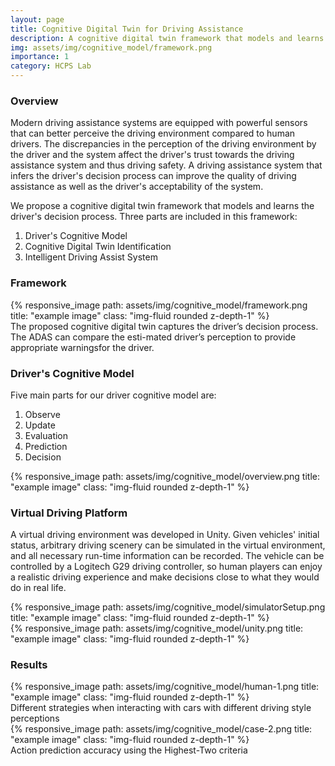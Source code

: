 ```yaml
---
layout: page
title: Cognitive Digital Twin for Driving Assistance
description: A cognitive digital twin framework that models and learns the driver’s decision process. Advised by Prof. <a href="https://faculty.sist.shanghaitech.edu.cn/faculty/jiangzhh/">Zhihao Jiang</a> and Prof. <a href="https://yashpant.github.io/">Yash Vardhan Pant</a>. Relative paper has been submitted to ICCPS 2022.
img: assets/img/cognitive_model/framework.png
importance: 1
category: HCPS Lab
---
```


### Overview

Modern driving assistance systems are equipped with powerful sensors that can better perceive the driving environment compared to human drivers. The discrepancies in the perception of the driving environment by the driver and the system affect the driver's trust towards the driving assistance system and thus driving safety. A driving assistance system that infers the driver's decision process can improve the quality of driving assistance as well as the driver's acceptability of the system.

We propose a cognitive digital twin framework that models and learns the driver's decision process. Three parts are included in this framework: 

1. Driver's Cognitive Model
2. Cognitive Digital Twin Identification
3. Intelligent Driving Assist System



### Framework

<div class="row">
    <div class="col-sm mt-3 mt-md-0">
    <div class="col-sm mt-3 mt-md-0">
        {% responsive_image path: assets/img/cognitive_model/framework.png title: "example image" class: "img-fluid rounded z-depth-1" %}
    </div>
    <div class="col-sm mt-3 mt-md-0">
</div>
<div class="caption">
    The proposed cognitive digital twin captures the driver’s decision process. The ADAS can compare the esti-mated driver’s perception to provide appropriate warningsfor the driver.
</div>


### Driver's Cognitive Model


Five main parts for our driver cognitive model are:

1. Observe
2. Update
3. Evaluation
4. Prediction
5. Decision

<div class="row">
    <div class="col-sm mt-3 mt-md-0">
        {% responsive_image path: assets/img/cognitive_model/overview.png title: "example image" class: "img-fluid rounded z-depth-1" %}
    </div>
</div>



### Virtual Driving Platform

A virtual driving environment was developed in Unity. Given vehicles' initial status, arbitrary driving scenery can be simulated in the virtual environment, and all necessary run-time information can be recorded. The vehicle can be controlled by a Logitech G29 driving controller, so human players can enjoy a realistic driving experience and make decisions close to what they would do in real life. 

<div class="row">
    <div class="col-sm mt-5 mt-md-0">
        {% responsive_image path: assets/img/cognitive_model/simulatorSetup.png title: "example image" class: "img-fluid rounded z-depth-1" %}
    </div>
    <div class="col-sm mt-5 mt-md-0">
        {% responsive_image path: assets/img/cognitive_model/unity.png title: "example image" class: "img-fluid rounded z-depth-1" %}
    </div>
</div>



### Results

<div class="row">
    <div class="col-sm mt-5 mt-md-0">
        {% responsive_image path: assets/img/cognitive_model/human-1.png title: "example image" class: "img-fluid rounded z-depth-1" %}
        <div class="caption">
            Different strategies when interacting with cars with different driving style perceptions
        </div>
    </div>
    <div class="col-sm mt-5 mt-md-0">
        {% responsive_image path: assets/img/cognitive_model/case-2.png title: "example image" class: "img-fluid rounded z-depth-1" %}
        <div class="caption">
            Action prediction accuracy using the Highest-Two criteria
        </div>
    </div>
</div>


